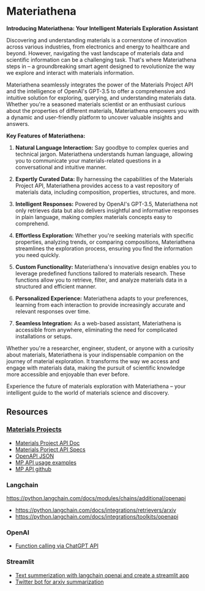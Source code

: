 
# Materiathena

**Introducing Materiathena: Your Intelligent Materials Exploration Assistant**

Discovering and understanding materials is a cornerstone of innovation across various industries, from electronics and energy to healthcare and beyond. However, navigating the vast landscape of materials data and scientific information can be a challenging task. That's where Materiathena steps in – a groundbreaking smart agent designed to revolutionize the way we explore and interact with materials information.

Materiathena seamlessly integrates the power of the Materials Project API and the intelligence of OpenAI's GPT-3.5 to offer a comprehensive and intuitive solution for exploring, querying, and understanding materials data. Whether you're a seasoned materials scientist or an enthusiast curious about the properties of different materials, Materiathena empowers you with a dynamic and user-friendly platform to uncover valuable insights and answers.

**Key Features of Materiathena:**

1. **Natural Language Interaction:** Say goodbye to complex queries and technical jargon. Materiathena understands human language, allowing you to communicate your materials-related questions in a conversational and intuitive manner.

2. **Expertly Curated Data:** By harnessing the capabilities of the Materials Project API, Materiathena provides access to a vast repository of materials data, including composition, properties, structures, and more.

3. **Intelligent Responses:** Powered by OpenAI's GPT-3.5, Materiathena not only retrieves data but also delivers insightful and informative responses in plain language, making complex materials concepts easy to comprehend.

4. **Effortless Exploration:** Whether you're seeking materials with specific properties, analyzing trends, or comparing compositions, Materiathena streamlines the exploration process, ensuring you find the information you need quickly.

5. **Custom Functionality:** Materiathena's innovative design enables you to leverage predefined functions tailored to materials research. These functions allow you to retrieve, filter, and analyze materials data in a structured and efficient manner.

6. **Personalized Experience:** Materiathena adapts to your preferences, learning from each interaction to provide increasingly accurate and relevant responses over time.

7. **Seamless Integration:** As a web-based assistant, Materiathena is accessible from anywhere, eliminating the need for complicated installations or setups.

Whether you're a researcher, engineer, student, or anyone with a curiosity about materials, Materiathena is your indispensable companion on the journey of material exploration. It transforms the way we access and engage with materials data, making the pursuit of scientific knowledge more accessible and enjoyable than ever before.

Experience the future of materials exploration with Materiathena – your intelligent guide to the world of materials science and discovery.

## Resources

### [Materials Projects](https://materialsproject.org/)

- [Materials Project API Doc](https://docs.materialsproject.org/)
- [Materials Porject API Specs](https://api.materialsproject.org/docs)
- [OpenAPI JSON](https://api.materialsproject.org/openapi.json)
- [MP API usage examples](https://docs.materialsproject.org/downloading-data/using-the-api/examples)
- [MP API github](https://github.com/materialsproject/api)

### Langchain

https://python.langchain.com/docs/modules/chains/additional/openapi
- https://python.langchain.com/docs/integrations/retrievers/arxiv
- https://python.langchain.com/docs/integrations/toolkits/openapi

### OpenAI

- [Function calling via ChatGPT API](https://www.youtube.com/watch?v=0-zlUy7VUjg&ab_channel=GregKamradt%28DataIndy%29)

### Streamlit

- [Text summerization with langchain openai and create a 
streamlit app](https://alphasec.io/summarize-text-with-langchain-and-openai/)
- [Twitter bot for arxiv summarization](https://levelup.gitconnected.com/build-a-twitter-bot-for-arxiv-paper-summarization-by-openai-and-langchain-in-10-minutes-e57de6b32e03)

